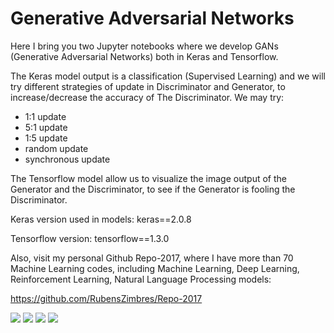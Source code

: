 # Generative Adversarial Networks

Here I bring you two Jupyter notebooks where we develop GANs (Generative Adversarial Networks) both in Keras and Tensorflow.

The Keras model output is a classification (Supervised Learning) and we will try different strategies of update in Discriminator 
and Generator, to increase/decrease the accuracy of The Discriminator. We may try:
- 1:1 update
- 5:1 update
- 1:5 update
- random update
- synchronous update

The Tensorflow model allow us to visualize the image output of the Generator and the Discriminator, to see if the Generator is 
fooling the Discriminator.

Keras version used in models: keras==2.0.8

Tensorflow version: tensorflow==1.3.0

Also, visit my personal Github Repo-2017, where I have more than 70 Machine Learning codes, including Machine Learning, Deep
Learning, Reinforcement Learning, Natural Language Processing models:

https://github.com/RubensZimbres/Repo-2017

<img src=https://github.com/RubensZimbres/Repo-2018/blob/master/Deep%20Learning%20Summer%20School/GANs.jpg>
 
<img src=https://github.com/RubensZimbres/Repo-2018/blob/master/Deep%20Learning%20Summer%20School/GAN_Best.PNG>

<img src=https://github.com/RubensZimbres/Repo-2018/blob/master/Deep%20Learning%20Summer%20School/TensorBoard_Loss.PNG>

<img src=https://github.com/RubensZimbres/Repo-2018/blob/master/Deep%20Learning%20Summer%20School/TensorBoard_Structure.PNG>
